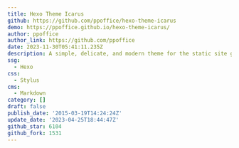 ```yaml
---
title: Hexo Theme Icarus
github: https://github.com/ppoffice/hexo-theme-icarus
demo: https://ppoffice.github.io/hexo-theme-icarus/
author: ppoffice
author_link: https://github.com/ppoffice
date: 2023-11-30T05:41:11.235Z
description: A simple, delicate, and modern theme for the static site generator Hexo.
ssg:
  - Hexo
css:
  - Stylus
cms:
  - Markdown
category: []
draft: false
publish_date: '2015-03-19T14:24:24Z'
update_date: '2023-04-25T18:44:47Z'
github_star: 6104
github_fork: 1531
---
```

